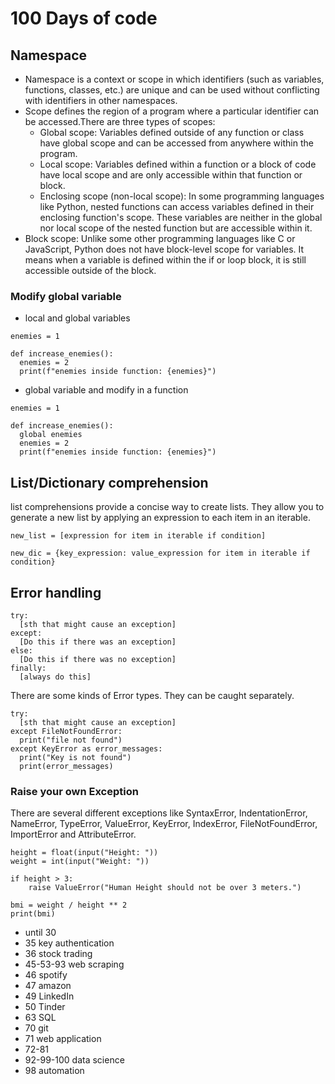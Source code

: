 # 100 Days of code
## Namespace
* Namespace is a context or scope in which identifiers (such as variables, functions, classes, etc.) are unique and can be used without conflicting with identifiers in other namespaces. 
* Scope defines the region of a program where a particular identifier can be accessed.There are three types of scopes:
  * Global scope: Variables defined outside of any function or class have global scope and can be accessed from anywhere within the program.
  * Local scope: Variables defined within a function or a block of code have local scope and are only accessible within that function or block.
  * Enclosing scope (non-local scope): In some programming languages like Python, nested functions can access variables defined in their enclosing function's scope. These variables are neither in the global nor local scope of the nested function but are accessible within it.
* Block scope: Unlike some other programming languages like C or JavaScript, Python does not have block-level scope for variables. It means when a variable is defined within the if or loop block, it is still accessible outside of the block.
### Modify global variable
* local and global variables
```
enemies = 1

def increase_enemies():
  enemies = 2
  print(f"enemies inside function: {enemies}")
```
* global variable and modify in a function
```
enemies = 1

def increase_enemies():
  global enemies
  enemies = 2
  print(f"enemies inside function: {enemies}")
```
## List/Dictionary comprehension
list comprehensions provide a concise way to create lists. They allow you to generate a new list by applying an expression to each item in an iterable.

```new_list = [expression for item in iterable if condition]```

```new_dic = {key_expression: value_expression for item in iterable if condition}```


## Error handling

```
try:
  [sth that might cause an exception]
except:
  [Do this if there was an exception]
else:
  [Do this if there was no exception]
finally:
  [always do this]
```
There are some kinds of Error types. They can be caught separately.
```
try:
  [sth that might cause an exception]
except FileNotFoundError:
  print("file not found")
except KeyError as error_messages:
  print("Key is not found")
  print(error_messages)
```
### Raise your own Exception
There are several different exceptions like SyntaxError, IndentationError, NameError, TypeError, ValueError, KeyError, IndexError, FileNotFoundError, ImportError and AttributeError.

```
height = float(input("Height: "))
weight = int(input("Weight: "))

if height > 3:
    raise ValueError("Human Height should not be over 3 meters.")

bmi = weight / height ** 2
print(bmi)
```



* until 30
* 35 key authentication
* 36 stock trading
* 45-53-93 web scraping
* 46 spotify
* 47 amazon
* 49 LinkedIn
* 50 Tinder
* 63 SQL
* 70 git
* 71 web application
* 72-81
* 92-99-100 data science
* 98 automation

